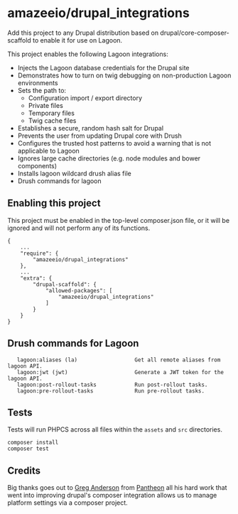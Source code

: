 # amazeeio/drupal_integrations

Add this project to any Drupal distribution based on drupal/core-composer-scaffold to enable it for use on Lagoon.

This project enables the following Lagoon integrations:

- Injects the Lagoon database credentials for the Drupal site
- Demonstrates how to turn on twig debugging on non-production Lagoon environments
- Sets the path to:
  - Configuration import / export directory
  - Private files
  - Temporary files
  - Twig cache files
- Establishes a secure, random hash salt for Drupal
- Prevents the user from updating Drupal core with Drush
- Configures the trusted host patterns to avoid a warning that is not applicable to Lagoon
- Ignores large cache directories (e.g. node modules and bower components)
- Installs lagoon wildcard drush alias file
- Drush commands for lagoon

## Enabling this project

This project must be enabled in the top-level composer.json file, or it will be ignored and will not perform any of its functions.
```
{
    ...
    "require": {
        "amazeeio/drupal_integrations"
    },
    ...
    "extra": {
        "drupal-scaffold": {
            "allowed-packages": [
                "amazeeio/drupal_integrations"
            ]
        }
    }
}
```

## Drush commands for Lagoon

```
   lagoon:aliases (la)                  Get all remote aliases from lagoon API.
   lagoon:jwt (jwt)                     Generate a JWT token for the lagoon API.
   lagoon:post-rollout-tasks            Run post-rollout tasks.
   lagoon:pre-rollout-tasks             Run pre-rollout tasks.
```

## Tests

Tests will run PHPCS across all files within the `assets` and `src` directories.

```
composer install
composer test
```

## Credits

Big thanks goes out to [Greg Anderson](https://github.com/greg-1-anderson) from [Pantheon](https://pantheon.io/) all his hard work that went into improving drupal's composer integration allows us to manage platform settings via a composer project.
